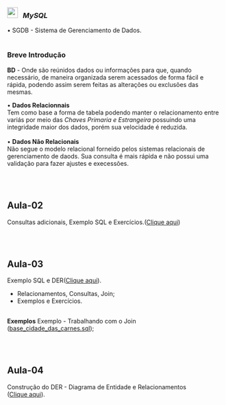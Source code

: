 <div><h3> <img width="25px" src="https://cdn-icons-png.flaticon.com/512/528/528260.png" title="source: imgur.com" /> &nbsp<em> MySQL</em> </div>
• SGDB - Sistema de Gerenciamento de Dados.
 
#
<div><h3><b>Breve Introdução</b></div>  

  
<div>
  <p><b>BD</b> -  Onde são reúnidos dados ou informações para que, quando necessário, de maneira organizada serem acessados de forma fácil e rápida, podendo assim serem feitas as alterações ou exclusões das mesmas. 
<br>

 • <b>Dados Relacionnais </b><br>
    Tem como base a forma de tabela podendo manter o relacionamento entre variás por meio das <em>Chaves Primaria e Estrangeira</em> possuindo uma integridade maior dos dados, porém sua velocidade é reduzida.
<br><br>
 • <b>Dados Não Relacionais </b><br>
    Não segue o modelo relacional forneido pelos sistemas relacionais de gerenciamento de daods. Sua consulta é mais rápida e não possui uma validação para fazer ajustes e execessões.</div>
<br>
<br>
##
  
## Aula-02

Consultas adicionais, Exemplo SQL e Exercícios.(<a href="https://github.com/maiurysousa/generation-MySQL/tree/main/Aula-02/Exerc%C3%ADcios" target="_blank">Clique aqui</a>)
  
 <br>
 <br>

## Aula-03

Exemplo SQL e DER(<a href="https://github.com/maiurysousa/generation-MySQL/tree/main/Aula-03" target="_blank">Clique aqui</a>).<br>
  - Relacionamentos, Consultas, Join;
  - Exemplos e Exercícios.
  ##
  <b>Exemplos</b>
  Exemplo - Trabalhando com o Join (<a href="https://github.com/maiurysousa/generation-MySQL/blob/main/Aula-03/Exemplos/base_cidade_das_carnes.sql" target="_blank">base_cidade_das_carnes.sql</a>);

<br>
<br>

## Aula-04

Construção do DER - Diagrama de Entidade e Relacionamentos (<a href="https://github.com/maiurysousa/generation-MySQL/tree/main/Aula-04/Exemplos" target="_blank">Clique aqui</a>).
  


#
